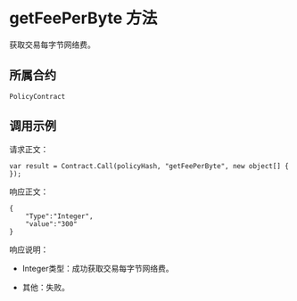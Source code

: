 # getFeePerByte 方法

获取交易每字节网络费。

## 所属合约

	PolicyContract

## 调用示例

请求正文：

```
var result = Contract.Call(policyHash, "getFeePerByte", new object[] { });
```

响应正文：

```
{
	"Type":"Integer",
	"value":"300"
}
```

响应说明：

- Integer类型：成功获取交易每字节网络费。

- 其他：失败。
